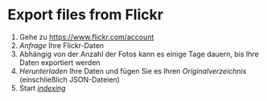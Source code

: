 # Export files from Flickr #
<!--@Micha what do we currently import from Googles json? 
@Micha what might we import later? -->

1. Gehe zu https://www.flickr.com/account
2. *Anfrage* Ihre Flickr-Daten
3. Abhängig von der Anzahl der Fotos kann es einige Tage dauern, bis Ihre Daten exportiert werden
4. *Herunterladen* Ihre Daten und fügen Sie es Ihren *Originalverzeichnis* (einschließlich JSON-Dateien)
5. Start [*indexing*](../library/indexing.md)